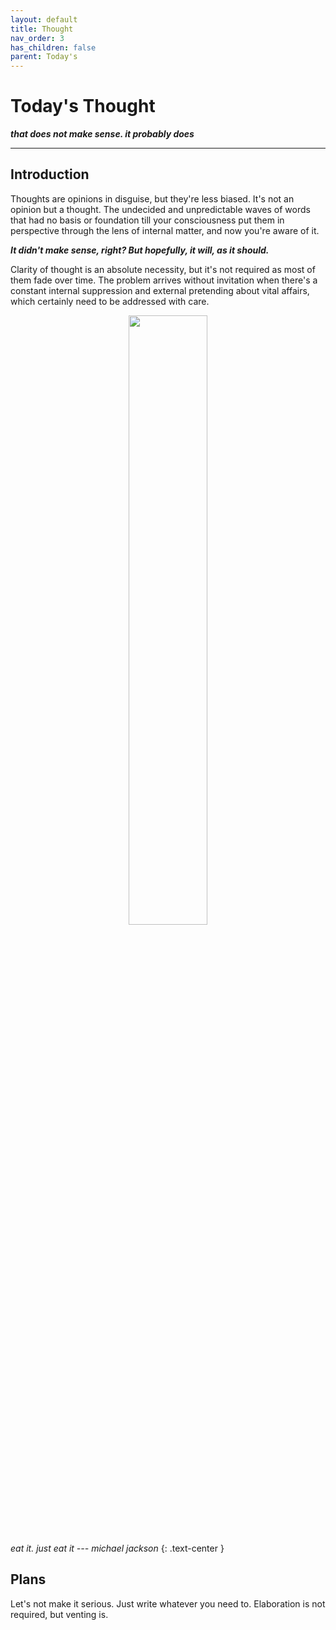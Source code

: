 ```yaml
---
layout: default
title: Thought
nav_order: 3
has_children: false
parent: Today's
---
```


# Today's Thought

__*that does not make sense. it probably does*__

---

## Introduction

Thoughts are opinions in disguise, but they're less biased. It's not an opinion but a thought. The undecided and unpredictable waves of words that had no basis or foundation till your consciousness put them in perspective through the lens of internal matter, and now you're aware of it.

__*It didn't make sense, right? But hopefully, it will, as it should.*__

Clarity of thought is an absolute necessity, but it's not required as most of them fade over time. The problem arrives without invitation when there's a constant internal suppression and external pretending about vital affairs, which certainly need to be addressed with care.

<p align="center"><img width="50%" src="{{site.baseurl}}/media/think.png"></p>

*eat it. just eat it --- michael jackson*
{: .text-center }

## Plans

Let's not make it serious. Just write whatever you need to. Elaboration is not required, but venting is.
